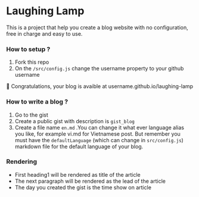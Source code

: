 # Laughing Lamp

This is a project that help you create a blog website with no configuration, free in charge and easy to use.

### How to setup ?

1. Fork this repo
2. On the `/src/config.js` change the username property to your github username

🎉 Congratulations, your blog is avaible at username.github.io/laughing-lamp

### How to write a blog ?

1. Go to the gist
2. Create a public gist with description is `gist_blog`
3. Create a file name `en.md` .You can change it what ever language alias you like, for example vi.md for Vietnamese post. But remember you must have the `defaultLanguage` (which can change in `src/config.js`) markdown file for the default language of your blog.

### Rendering

-   First heading1 will be rendered as title of the article
-   The next paragraph will be rendered as the lead of the article
-   The day you created the gist is the time show on article
